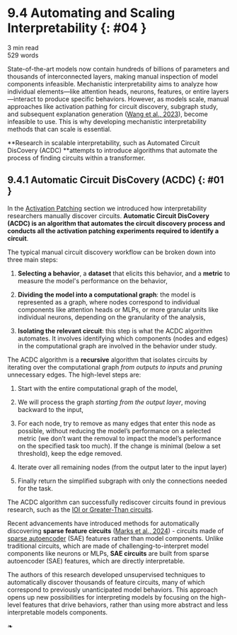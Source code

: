# 9.4 Automating and Scaling Interpretability {: #04 }

<div class="section-meta">
    <div class="meta-item">
        <i class="fas fa-clock"></i>
        3 min read
    </div>
    <div class="meta-item">
        <i class="fas fa-file-alt"></i> 
        529 words
    </div>
</div>


State-of-the-art models now contain hundreds of billions of parameters and thousands of interconnected layers, making manual inspection of model components infeasible. Mechanistic interpretability aims to analyze how individual elements—like attention heads, neurons, features, or entire layers—interact to produce specific behaviors. However, as models scale, manual approaches like activation pathing for circuit discovery, subgraph study, and subsequent explanation generation ([Wang et al., 2023](https://openreview.net/forum?id=NpsVSN6o4ul)), become infeasible to use. This is why developing mechanistic interpretability methods that can scale is essential.

**Research in scalable interpretability, such as Automated Circuit DisCovery (ACDC) **attempts to introduce  algorithms that automate the process of finding circuits within a transformer.

## 9.4.1 Automatic Circuit DisCovery (ACDC) {: #01 }

In the [Activation Patching](#heading=h.h94drb8lxi2i) section we introduced how interpretability researchers manually discover circuits. **Automatic Circuit DisCovery (ACDC) is an algorithm that automates the circuit discovery process and conducts all the activation patching experiments required to identify a circuit**.

The typical manual circuit discovery workflow can be broken down into three main steps:

1. **Selecting a behavior**, a **dataset** that elicits this behavior, and a **metric** to measure the model's performance on the behavior,

2. **Dividing the model into a computational graph**: the model is represented as a graph, where nodes correspond to individual components like attention heads or MLPs, or more granular units like individual neurons, depending on the granularity of the analysis,

3. **Isolating the relevant circuit**: this step is what the ACDC algorithm automates. It involves identifying which components (nodes and edges) in the computational graph are involved in the behavior under study.

The ACDC algorithm is a **recursive** algorithm that isolates circuits by iterating over the computational graph *from outputs to inputs* and *pruning* unnecessary edges. The high-level steps are:

1. Start with the entire computational graph of the model,

2. We will process the graph *starting from the output layer*, moving backward to the input,

3. For each node, try to remove as many edges that enter this node as possible,  without reducing the model’s performance on a selected metric (we don’t want the removal to impact the model’s performance on the specified task too much). If the change is minimal (below a set threshold), keep the edge removed.

4. Iterate over all remaining nodes (from the output later to the input layer)

5. Finally return the simplified subgraph with only the connections needed for the task.

The ACDC algorithm can successfully rediscover circuits found in previous research, such as the [IOI or Greater-Than circuits](#heading=h.oj1oy3neopxl). 

Recent advancements have introduced methods for automatically discovering **sparse feature circuits** ([Marks et al., 2024](https://arxiv.org/abs/2403.19647)) - circuits made of [sparse autoencoder](#heading=h.9skmp6gdlhhx) (SAE) features rather than model components. Unlike traditional circuits, which are made of challenging-to-interpret model components like neurons or MLPs, **SAE circuits** are built from sparse autoencoder (SAE) features, which are directly interpretable.

The authors of this research developed unsupervised techniques to automatically discover thousands of feature circuits, many of which correspond to previously unanticipated model behaviors. This approach opens up new possibilities for interpreting models by focusing on the high-level features that drive behaviors, rather than using more abstract and less interpretable models components.


<div class="section-end">
    <span>❧</span>
</div>